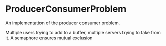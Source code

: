 # ProducerConsumerProblem

An implementation of the producer consumer problem.

Multiple users trying to add to a buffer, multiple servers trying to take from it.
A semaphore ensures mutual exclusion
